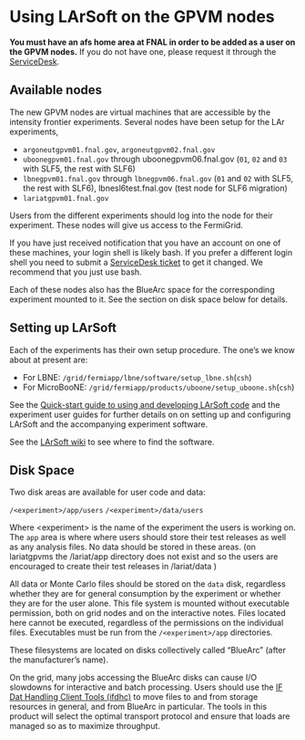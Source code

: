 Using LArSoft on the GPVM nodes
====================================================================

**You must have an afs home area at FNAL in order to be added as a user on the GPVM nodes.** If you do not have one, please request it through the [ServiceDesk](http://computing.fnal.gov/xms/Services/Service_Desk).

Available nodes
------------------------------------

The new GPVM nodes are virtual machines that are accessible by the intensity frontier experiments. Several nodes have been setup for the LAr experiments,

-   `argoneutgpvm01.fnal.gov`, `argoneutgpvm02.fnal.gov`
-   `uboonegpvm01.fnal.gov` through uboonegpvm06.fnal.gov (`01`, `02` and `03` with SLF5, the rest with SLF6)
-   `lbnegpvm01.fnal.gov` through `lbnegpvm06.fnal.gov` (`01` and `02` with SLF5, the rest with SLF6), lbnesl6test.fnal.gov (test node for SLF6 migration)
-   `lariatgpvm01.fnal.gov`

Users from the different experiments should log into the node for their experiment. These nodes will give us access to the FermiGrid.

If you have just received notification that you have an account on one of these machines, your login shell is likely bash. If you prefer a different login shell you need to submit a [ServiceDesk ticket](http://computing.fnal.gov/xms/Services/Service_Desk) to get it changed. We recommend that you just use bash.

Each of these nodes also has the BlueArc space for the corresponding experiment mounted to it. See the section on disk space below for details.

Setting up LArSoft
------------------------------------------

Each of the experiments has their own setup procedure. The one’s we know about at present are:

-   For LBNE: `/grid/fermiapp/lbne/software/setup_lbne.sh`(`csh`)
-   For MicroBooNE: `/grid/fermiapp/products/uboone/setup_uboone.sh`(`csh`)

See the [Quick-start guide to using and developing LArSoft code](Quick-start_guide_to_using_and_developing_LArSoft_code) and the experiment user guides for further details on on setting up and configuring LArSoft and the accompanying experiment software.

See the [LArSoft wiki](LArSoftWiki#Where-to-find-the-software) to see where to find the software.

Disk Space
--------------------------

Two disk areas are available for user code and data:

`/<experiment>/app/users`
`/<experiment>/data/users`

Where \<experiment\> is the name of the experiment the users is working on. The `app` area is where where users should store their test releases as well as any analysis files. No data should be stored in these areas.
(on lariatgpvms the /lariat/app directory does not exist and so the users are encouraged to create their test releases in /lariat/data )

All data or Monte Carlo files should be stored on the `data` disk, regardless whether they are for general consumption by the experiment or whether they are for the user alone. This file system is mounted without executable permission, both on grid nodes and on the interactive notes. Files located here cannot be executed, regardless of the permissions on the individual files. Executables must be run from the `/<experiment>/app` directories.

These filesystems are located on disks collectively called “BlueArc” (after the manufacturer’s name).

On the grid, many jobs accessing the BlueArc disks can cause I/O slowdowns for interactive and batch processing. Users should use the
[IF Dat Handling Client Tools (ifdhc)](https://cdcvs.fnal.gov/redmine/projects/ifdhc/wiki/Wiki) to move files to and from storage resources in general, and from BlueArc in particular. The tools in this product will select the optimal transport protocol and ensure that loads are managed so as to maximize throughput.
